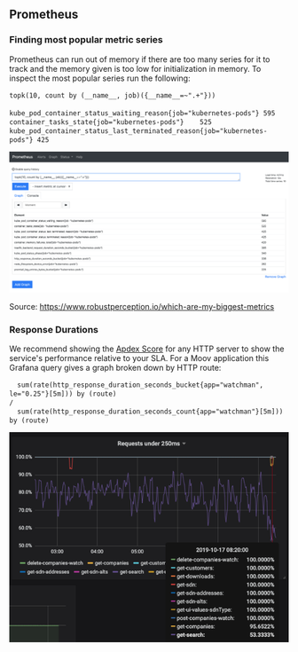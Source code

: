 ## Prometheus

### Finding most popular metric series

Prometheus can run out of memory if there are too many series for it to track and the memory given is too low for initialization in memory. To inspect the most popular series run the following:

```
topk(10, count by (__name__, job)({__name__=~".+"}))

kube_pod_container_status_waiting_reason{job="kubernetes-pods"}	595
container_tasks_state{job="kubernetes-pods"}	525
kube_pod_container_status_last_terminated_reason{job="kubernetes-pods"}	425
```

![](images/popular-metrics.png)

Source: https://www.robustperception.io/which-are-my-biggest-metrics

### Response Durations

We recommend showing the [Apdex Score](https://prometheus.io/docs/practices/histograms/#apdex-score) for any HTTP server to show the service's performance relative to your SLA. For a Moov application this Grafana query gives a graph broken down by HTTP route:

```
  sum(rate(http_response_duration_seconds_bucket{app="watchman", le="0.25"}[5m])) by (route)
/
  sum(rate(http_response_duration_seconds_count{app="watchman"}[5m])) by (route)
```

![](images/watchman-routes.png)
